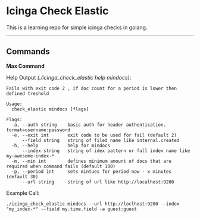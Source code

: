 # Icinga Check Elastic
This is a learning repo for simple icinga checks in golang.

---
## Commands

**Max Command**

Help Output *(./icinga_check_elastic help mindocs)*:
```
Fails with exit code 2 , if doc count for a period is lower then defined treshold

Usage:
  check_elastic mindocs [flags]

Flags:
  -a, --auth string    basic auth for header authentication. format=username:password
  -e, --exit int       exit code to be used for fail (default 2)
      --field string   string of filed name like internal.created
  -h, --help           help for mindocs
      --index string   string of idex pattern or full index name like my-awesome-index-*
  -m, --min int        defines minimum amount of docs that are required when command fails (default 100)
  -p, --period int     sets mintues for period now - x minutes (default 30)
      --url string     string of url like http://localhost:9200
```

Example Call:
```shell
./icinga_check_elastic mindocs --url http://loclhost:9200 --index "my_index-*" --field my.time.field -a guest:guest
```

